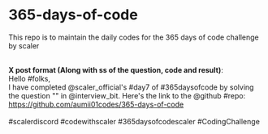 # 365-days-of-code

This repo is to maintain the daily codes for the 365 days of code challenge by scaler<br><br>

**X post format (Along with ss of the question, code and result)**:<br>
Hello #folks,<br>
I have completed @scaler_official's #day7 of #365daysofcode by solving the question "" in @interview_bit.
Here's the link to the @github #repo: https://github.com/aumii01codes/365-days-of-code<br><br>
#scalerdiscord #codewithscaler #365daysofcodescaler #CodingChallenge
